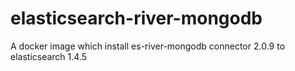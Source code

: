 # elasticsearch-river-mongodb
A docker image which install es-river-mongodb connector 2.0.9 to elasticsearch 1.4.5
